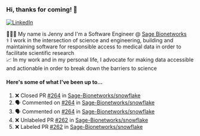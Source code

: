 ### Hi, thanks for coming! 👋
[![LinkedIn](https://img.shields.io/badge/-Jenny_V._Medina-0A66C2?style=flat-square?&logo=LinkedIn&logoColor=white)](https://www.linkedin.com/in/jenny-v-medina-a53a0332/)

👩🏻‍💻 My name is Jenny and I'm a Software Engineer @ [Sage Bionetworks](https://sagebionetworks.org/)\
⚕️ I work in the intersection of science and engineering, building and maintaining software for responsible access to medical data in order to facilitate scientific research\
📈 In my work and in my personal life, I advocate for making data accessible and actionable in order to break down the barriers to science

#### Here's some of what I've been up to...

<!--START_SECTION:activity-->
1. ❌ Closed PR [#264](undefined) in [Sage-Bionetworks/snowflake](https://github.com/Sage-Bionetworks/snowflake)
2. 🗣 Commented on [#264](https://github.com/Sage-Bionetworks/snowflake/pull/264#issuecomment-3474190943) in [Sage-Bionetworks/snowflake](https://github.com/Sage-Bionetworks/snowflake)
3. 🗣 Commented on [#264](https://github.com/Sage-Bionetworks/snowflake/pull/264#issuecomment-3474107536) in [Sage-Bionetworks/snowflake](https://github.com/Sage-Bionetworks/snowflake)
4. ❌ Unlabeled PR [#262](undefined) in [Sage-Bionetworks/snowflake](https://github.com/Sage-Bionetworks/snowflake)
5. ❌ Labeled PR [#262](undefined) in [Sage-Bionetworks/snowflake](https://github.com/Sage-Bionetworks/snowflake)
<!--END_SECTION:activity-->
